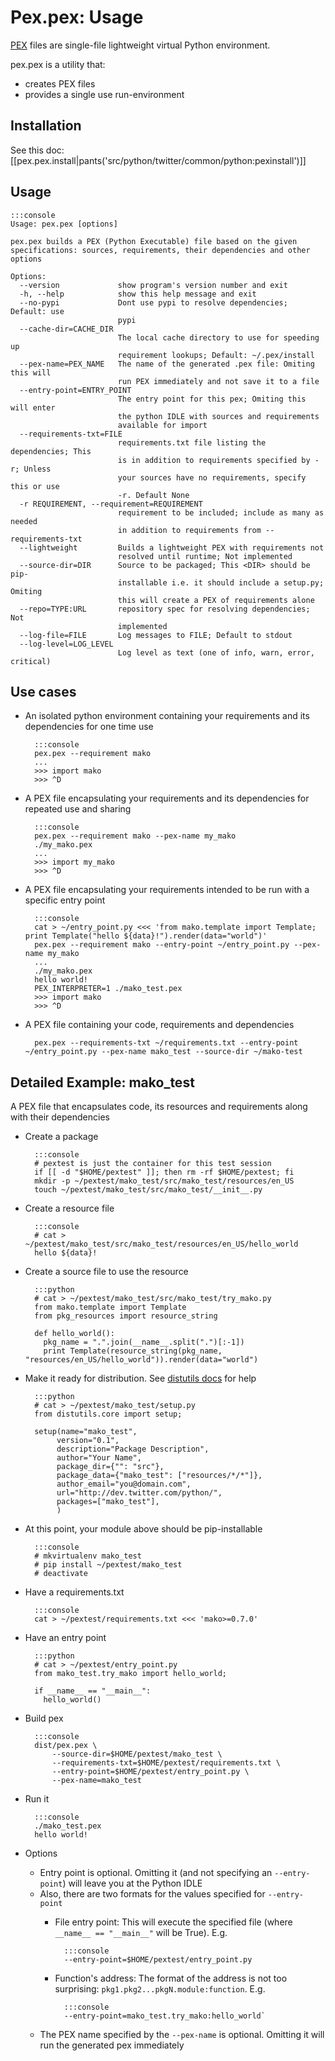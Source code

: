 Pex.pex: Usage
==============

[PEX](https://gist.github.com/2371638) files are single-file lightweight virtual Python environment.

pex.pex is a utility that:
* creates PEX files
* provides a single use run-environment

Installation
------------

See this doc: [[pex.pex.install|pants('src/python/twitter/common/python:pexinstall')]]

Usage
-----
~~~~~~~~~
:::console
Usage: pex.pex [options]

pex.pex builds a PEX (Python Executable) file based on the given specifications: sources, requirements, their dependencies and other options

Options:
  --version             show program's version number and exit
  -h, --help            show this help message and exit
  --no-pypi             Dont use pypi to resolve dependencies; Default: use
                        pypi
  --cache-dir=CACHE_DIR
                        The local cache directory to use for speeding up
                        requirement lookups; Default: ~/.pex/install
  --pex-name=PEX_NAME   The name of the generated .pex file: Omiting this will
                        run PEX immediately and not save it to a file
  --entry-point=ENTRY_POINT
                        The entry point for this pex; Omiting this will enter
                        the python IDLE with sources and requirements
                        available for import
  --requirements-txt=FILE
                        requirements.txt file listing the dependencies; This
                        is in addition to requirements specified by -r; Unless
                        your sources have no requirements, specify this or use
                        -r. Default None
  -r REQUIREMENT, --requirement=REQUIREMENT
                        requirement to be included; include as many as needed
                        in addition to requirements from --requirements-txt
  --lightweight         Builds a lightweight PEX with requirements not
                        resolved until runtime; Not implemented
  --source-dir=DIR      Source to be packaged; This <DIR> should be pip-
                        installable i.e. it should include a setup.py; Omiting
                        this will create a PEX of requirements alone
  --repo=TYPE:URL       repository spec for resolving dependencies; Not
                        implemented
  --log-file=FILE       Log messages to FILE; Default to stdout
  --log-level=LOG_LEVEL
                        Log level as text (one of info, warn, error, critical)
~~~~~~~~~

Use cases
---------

* An isolated python environment containing your requirements and its dependencies for one time use

        :::console
        pex.pex --requirement mako
        ...
        >>> import mako
        >>> ^D

* A PEX file encapsulating your requirements and its dependencies for repeated use and sharing

        :::console
        pex.pex --requirement mako --pex-name my_mako
        ./my_mako.pex
        ...
        >>> import my_mako
        >>> ^D

* A PEX file encapsulating your requirements intended to be run with a specific entry point

        :::console
        cat > ~/entry_point.py <<< 'from mako.template import Template; print Template("hello ${data}!").render(data="world")'
        pex.pex --requirement mako --entry-point ~/entry_point.py --pex-name my_mako
        ...
        ./my_mako.pex
        hello world!
        PEX_INTERPRETER=1 ./mako_test.pex
        >>> import mako
        >>> ^D

* A PEX file containing your code, requirements and dependencies

        pex.pex --requirements-txt ~/requirements.txt --entry-point ~/entry_point.py --pex-name mako_test --source-dir ~/mako-test

Detailed Example: mako_test
---------------------------
A PEX file that encapsulates code, its resources and requirements along with their dependencies

* Create a package

        :::console
        # pextest is just the container for this test session
        if [[ -d "$HOME/pextest" ]]; then rm -rf $HOME/pextest; fi
        mkdir -p ~/pextest/mako_test/src/mako_test/resources/en_US
        touch ~/pextest/mako_test/src/mako_test/__init__.py

* Create a resource file

        :::console
        # cat > ~/pextest/mako_test/src/mako_test/resources/en_US/hello_world
        hello ${data}!

* Create a source file to use the resource

        :::python
        # cat > ~/pextest/mako_test/src/mako_test/try_mako.py
        from mako.template import Template
        from pkg_resources import resource_string

        def hello_world():
          pkg_name = ".".join(__name__.split(".")[:-1])
          print Template(resource_string(pkg_name, "resources/en_US/hello_world")).render(data="world")

* Make it ready for distribution. See [distutils docs](http://docs.python.org/distutils/setupscript.html) for help

        :::python
        # cat > ~/pextest/mako_test/setup.py
        from distutils.core import setup;

        setup(name="mako_test",
             version="0.1",
             description="Package Description",
             author="Your Name",
             package_dir={"": "src"},
             package_data={"mako_test": ["resources/*/*"]},
             author_email="you@domain.com",
             url="http://dev.twitter.com/python/",
             packages=["mako_test"],
             )

* At this point, your module above should be pip-installable

        :::console
        # mkvirtualenv mako_test
        # pip install ~/pextest/mako_test
        # deactivate

* Have a requirements.txt

        :::console
        cat > ~/pextest/requirements.txt <<< 'mako>=0.7.0'

* Have an entry point

        :::python
        # cat > ~/pextest/entry_point.py
        from mako_test.try_mako import hello_world;

        if __name__ == "__main__":
          hello_world()

* Build pex

        :::console
        dist/pex.pex \
            --source-dir=$HOME/pextest/mako_test \
            --requirements-txt=$HOME/pextest/requirements.txt \
            --entry-point=$HOME/pextest/entry_point.py \
            --pex-name=mako_test

* Run it

        :::console
        ./mako_test.pex
        hello world!

* Options

    * Entry point is optional. Omitting it (and not specifying an `--entry-point`) will leave you at the Python IDLE
    * Also, there are two formats for the values specified for `--entry-point`
        * File entry point: This will execute the specified file (where `__name__ == "__main__"` will be True). E.g.

                :::console
                --entry-point=$HOME/pextest/entry_point.py

        * Function's address: The format of the address is not too surprising: `pkg1.pkg2...pkgN.module:function`. E.g.

                :::console
                --entry-point=mako_test.try_mako:hello_world`

    * The PEX name specified by the `--pex-name` is optional. Omitting it will run the generated pex immediately
